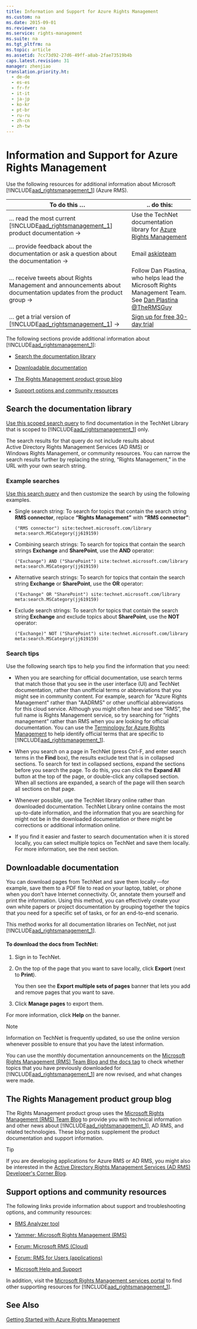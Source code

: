 ```yaml
---
title: Information and Support for Azure Rights Management
ms.custom: na
ms.date: 2015-09-01
ms.reviewer: na
ms.service: rights-management
ms.suite: na
ms.tgt_pltfrm: na
ms.topic: article
ms.assetid: 7cc73d92-27d6-49ff-a8ab-2fae73519b4b
caps.latest.revision: 31
manager: zhenjiao
translation.priority.ht: 
  - de-de
  - es-es
  - fr-fr
  - it-it
  - ja-jp
  - ko-kr
  - pt-br
  - ru-ru
  - zh-cn
  - zh-tw
---
```

# Information and Support for Azure Rights Management
Use the following resources for additional information about Microsoft [!INCLUDE[aad_rightsmanagement_1](../../ems/AADRightsMgmt/includes/aad_rightsmanagement_1_md.md)] (Azure RMS).

|To do this …|.. do this:|
|----------------|---------------|
|… read the most current [!INCLUDE[aad_rightsmanagement_1](../../ems/AADRightsMgmt/includes/aad_rightsmanagement_1_md.md)] product documentation →|Use the TechNet documentation library for  [Azure Rights Management](../../ems/AADRightsMgmt/Azure-Rights-Management.md)|
|… provide feedback about the documentation or ask a question about the documentation →|Email [askipteam](mailto:%20askipteam@microsoft.com?subject=Documentation%20feedback)|
|… receive tweets about Rights Management and announcements about documentation updates from the product group →|Follow Dan Plastina, who helps lead the Microsoft Rights Management Team. See [Dan Plastina @TheRMSGuy](https://twitter.com/TheRMSGuy)|
|… get a trial version of [!INCLUDE[aad_rightsmanagement_1](../../ems/AADRightsMgmt/includes/aad_rightsmanagement_1_md.md)] →|[Sign up for free 30-day trial](https://portal.microsoftonline.com/Signup/MainSignUp15.aspx?&OfferId=A43415D3-404C-4df3-B31B-AAD28118A778&dl=RIGHTSMANAGEMENT&ali=1)|
The following sections provide additional information about [!INCLUDE[aad_rightsmanagement_1](../../ems/AADRightsMgmt/includes/aad_rightsmanagement_1_md.md)]:

-   [Search the documentation library](../../ems/AADRightsMgmt/Information-and-Support-for-Azure-Rights-Management.md#BKMK_SearchTips)

-   [Downloadable documentation](../../ems/AADRightsMgmt/Information-and-Support-for-Azure-Rights-Management.md#BKMK_Download)

-   [The Rights Management product group blog](../../ems/AADRightsMgmt/Information-and-Support-for-Azure-Rights-Management.md#BKMK_ProductGroupBlog)

-   [Support options and community resources](../../ems/AADRightsMgmt/Information-and-Support-for-Azure-Rights-Management.md#BKMK_SupportOptions)

## <a name="BKMK_SearchTips"></a>Search the documentation library
[Use this scoped search query](http://www.bing.com/search?q=("Rights%20Management")%20site:technet.microsoft.com/library%20meta:search.MSCategory(jj619159)) to find documentation in the TechNet Library that is scoped to [!INCLUDE[aad_rightsmanagement_1](../../ems/AADRightsMgmt/includes/aad_rightsmanagement_1_md.md)] only.

The search results for that query do not include results about Active Directory Rights Management Services (AD RMS) or Windows Rights Management, or community resources. You can narrow the search results further by replacing the string, “Rights Management,” in the URL with your own search string.

### Example searches
[Use this search query](http://www.bing.com/search?q=("Rights%20Management")%20site:technet.microsoft.com/library%20meta:search.MSCategory(jj619159)) and then customize the search by using the following examples.

-   Single search string: To search for topics that contain the search string **RMS connector**, replace **“Rights Management”** with **“RMS connector”**:

    ```
    ("RMS connector") site:technet.microsoft.com/library meta:search.MSCategory(jj619159)
    ```

-   Combining search strings: To search for topics that contain the search strings **Exchange** and **SharePoint**, use the **AND** operator:

    ```
    ("Exchange") AND ("SharePoint") site:technet.microsoft.com/library meta:search.MSCategory(jj619159)
    ```

-   Alternative search strings: To search for topics that contain the search string **Exchange** or **SharePoint**, use the **OR** operator:

    ```
    ("Exchange" OR "SharePoint") site:technet.microsoft.com/library meta:search.MSCategory(jj619159)
    ```

-   Exclude search strings: To search for topics that contain the search string **Exchange** and exclude topics about **SharePoint**, use the **NOT** operator:

    ```
    ("Exchange)" NOT ("SharePoint") site:technet.microsoft.com/library meta:search.MSCategory(jj619159)
    ```

### Search tips
Use the following search tips to help you find the information that you need:

-   When you are searching for official documentation, use search terms that match those that you see in the user interface (UI) and TechNet documentation, rather than unofficial terms or abbreviations that you might see in community content. For example, search for "Azure Rights Management" rather than "AADRMS" or other unofficial abbreviations for this cloud service. Although you might often hear and see “RMS”, the full name is Rights Management service, so try searching for “rights management” rather than RMS when you are looking for official documentation. You can use the [Terminology for Azure Rights Management](../../ems/AADRightsMgmt/Terminology-for-Azure-Rights-Management.md) to help identify official terms that are specific to [!INCLUDE[aad_rightsmanagement_1](../../ems/AADRightsMgmt/includes/aad_rightsmanagement_1_md.md)].

-   When you search on a page in TechNet (press Ctrl-F, and enter search terms in the **Find** box), the results exclude text that is in collapsed sections. To search for text in collapsed sections, expand the sections before you search the page. To do this, you can click the **Expand All** button at the top of the page, or double-click any collapsed section. When all sections are expanded, a search of the page will then search all sections on that page.

-   Whenever possible, use the TechNet library online rather than downloaded documentation. TechNet Library online contains the most up-to-date information, and the information that you are searching for might not be in the downloaded documentation or there might be corrections or additional information online.

-   If you find it easier and faster to search documentation when it is stored locally, you can select multiple topics on TechNet and save them locally. For more information, see the next section.

## <a name="BKMK_Download"></a>Downloadable documentation
You can download pages from TechNet and save them locally —for example, save them to a PDF file to read on your laptop, tablet, or phone when you don’t have Internet connectivity. Or, annotate them yourself and print the information. Using this method, you can effectively create your own white papers or project documentation by grouping together the topics that you need for a specific set of tasks, or for an end-to-end scenario.

This method works for all documentation libraries on TechNet, not just [!INCLUDE[aad_rightsmanagement_1](../../ems/AADRightsMgmt/includes/aad_rightsmanagement_1_md.md)].

#### To download the docs from TechNet:

1.  Sign in to TechNet.

2.  On the top of the page that you want to save locally, click **Export** (next to **Print**).

    You then see the **Export multiple sets of pages** banner that lets you add and remove pages that you want to save.

3.  Click **Manage pages** to export them.

For more information, click **Help** on the banner.

> [!NOTE]
> Information on TechNet is frequently updated, so use the online version whenever possible to ensure that you have the latest information.
> 
> You can use the monthly documentation announcements on the [Microsoft Rights Management (RMS) Team Blog and the docs tag](http://blogs.technet.com/b/rms/archive/tags/docs/) to check whether topics that you have previously downloaded for [!INCLUDE[aad_rightsmanagement_1](../../ems/AADRightsMgmt/includes/aad_rightsmanagement_1_md.md)] are now revised, and what changes were made.

## <a name="BKMK_ProductGroupBlog"></a>The Rights Management product group blog
The Rights Management product group uses the [Microsoft Rights Management (RMS) Team Blog](http://blogs.technet.com/b/rms/) to provide you with technical information and other news about [!INCLUDE[aad_rightsmanagement_1](../../ems/AADRightsMgmt/includes/aad_rightsmanagement_1_md.md)], AD RMS, and related technologies. These blog posts supplement the product documentation and support information.

> [!TIP]
> If you are developing applications for Azure RMS or AD RMS, you might also be interested in the [Active Directory Rights Management Services (AD RMS) Developer's Corner Blog](http://blogs.msdn.com/b/rms/).

## <a name="BKMK_SupportOptions"></a>Support options and community resources
The following links provide information about support and troubleshooting options, and community resources:

-   [RMS Analyzer tool](http://www.microsoft.com/en-us/download/details.aspx?id=46437)

-   [Yammer: Microsoft Rights Management (RMS)](http://www.yammer.com/AskIPTeam)

-   [Forum: Microsoft RMS (Cloud)](https://social.technet.microsoft.com/Forums/en-US/home?forum=rmscloud)

-   [Forum: RMS for Users (applications)](https://social.technet.microsoft.com/Forums/en-US/home?forum=rmsapps)

-   [Microsoft Help and Support](http://go.microsoft.com/fwlink/?LinkId=243064)

In addition, visit the [Microsoft Rights Management services portal](http://www.microsoft.com/rms) to find other supporting resources for [!INCLUDE[aad_rightsmanagement_1](../../ems/AADRightsMgmt/includes/aad_rightsmanagement_1_md.md)].

## See Also
[Getting Started with Azure Rights Management](../../ems/AADRightsMgmt/Getting-Started-with-Azure-Rights-Management.md)

